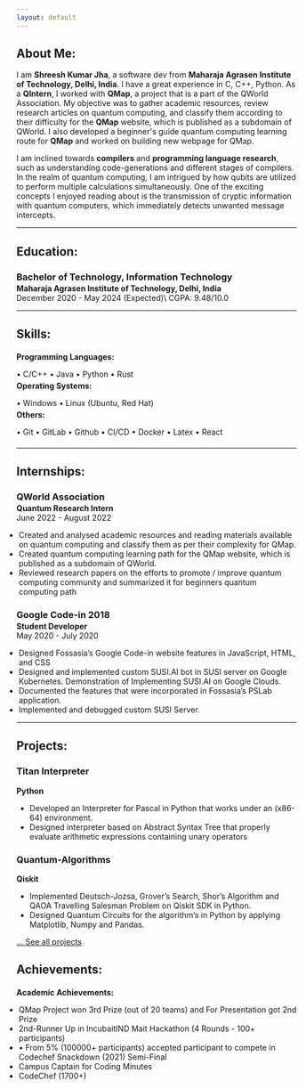 ```yaml
---
layout: default
---
```

## About Me:

I am **Shreesh Kumar Jha**, a software dev from **Maharaja Agrasen Institute of Technology, Delhi, India**. I have a great experience in C, C++, Python.
As a **QIntern**, I worked with **QMap**, a project that is a part of the QWorld Association. My objective was to gather academic resources, review research articles on quantum computing, and classify them according to their difficulty for the **QMap** website, which is published as a subdomain of QWorld. I also developed a beginner's guide quantum computing learning route for **QMap** and worked on building new webpage for QMap.

I am inclined towards **compilers** and **programming language research**, such as understanding code-generations and different stages of compilers. In the realm of quantum computing, I am intrigued by how qubits are utilized to perform multiple calculations simultaneously. One of the exciting concepts I enjoyed reading about is the transmission of cryptic information with quantum computers, which immediately detects unwanted message intercepts. 

---

## Education:

<h3 style="margin-bottom:2px;">Bachelor of Technology, Information Technology</h3>
<h4 style="margin:0;">Maharaja Agrasen Institute of Technology, Delhi, India</h4>
December 2020 - May 2024 (Expected)\
CGPA: 9.48/10.0

---

## Skills:

<h4 style="margin-bottom:2px;">Programming Languages:</h4>
<p style="margin-bottom:4px;">&#x2022; C/C++ &#x2022; Java &#x2022; Python &#x2022; Rust</p>

<h4 style="margin-bottom:2px; margin-top:2px;">Operating Systems:</h4>
<p style="margin-bottom:4px;">&#x2022; Windows &#x2022; Linux (Ubuntu, Red Hat)</p>

<h4 style="margin-bottom:2px; margin-top:2px;">Others:</h4>
<p style="margin-bottom:20px;">&#x2022; Git &#x2022; GitLab &#x2022; Github &#x2022; CI/CD &#x2022; Docker &#x2022; Latex &#x2022; React</p>

---
  
## Internships:

<h3 style="margin-bottom:2px;">QWorld Association</h3>
<p style="margin:0;"><b>Quantum Research Intern</b><br>
June 2022 - August 2022</p>
<ul style="margin-left: -1.4em;">
  <li>Created and analysed academic resources and reading materials available on quantum computing and classify them as per
their complexity for QMap.</li>
  <li>Created quantum computing learning path for the QMap website, which is published as a subdomain of QWorld.</li>
  <li>Reviewed research papers on the efforts to promote / improve
quantum computing community and summarized it for beginners quantum computing path</li>
</ul>
  
<h3 style="margin-bottom:2px;">Google Code-in 2018</h3>
<p style="margin:0;"><b>Student Developer</b><br>
May 2020 - July 2020</p>
<ul style="margin-left: -1.4em;">
  <li>Designed Fossasia’s Google Code-in website features in JavaScript,
HTML, and CSS</li>
  <li>Designed and implemented custom SUSI.AI bot in SUSI server
on Google Kubernetes. Demonstration of Implementing SUSI.AI
on Google Clouds.</li>
  <li>Documented the features that were incorporated in Fossasia’s
PSLab application.</li>
  <li>Implemented and debugged custom SUSI Server.</li>
</ul>

---

## Projects:

<div class="card">
  <h3>Titan Interpreter</h3>
  <p><b>Python</b></p>
  <ul>
    <li>Developed an Interpreter for Pascal in Python
that works under an (x86-64) environment.</li>
    <li>Designed interpreter based on Abstract Syntax Tree that properly evaluate arithmetic expressions containing unary operators</li>
  </ul>
  <a href="https://github.com/shreeshjha/Titan-Interpreter"><span class="card-link-spanner"></span></a>
</div>

<div class="card">
  <h3>Quantum-Algorithms</h3>
  <p><b>Qiskit</b></p>
  <ul>
    <li>Implemented Deutsch-Jozsa, Grover’s Search,
Shor’s Algorithm and QAOA Travelling Salesman Problem on Qiskit SDK in Python.</li>
    <li>Designed Quantum Circuits for the algorithm’s
in Python by applying Matplotlib, Numpy and
Pandas.</li>
  </ul>
  <a href="https://github.com/shreeshjha/Quantum-Algorithms"><span class="card-link-spanner"></span></a>
</div>

[... See all projects](./projects)

## Achievements:

<h4 style="margin-bottom:5px;">Academic Achievements:</h4>
<ul style="margin-left: -1.4em;">
  <li>QMap Project won 3rd Prize (out of 20 teams) and For Presentation got 2nd Prize</li>
  <li>2nd-Runner Up in IncubaitIND Mait Hackathon (4 Rounds -
100+ participants)</li>
  <li>• From 5% (100000+ participants) accepted participant to compete in Codechef Snackdown (2021) Semi-Final</li>
  <li>Campus Captain for Coding Minutes</li>
  <li>CodeChef (1700+)</li>
</ul>

